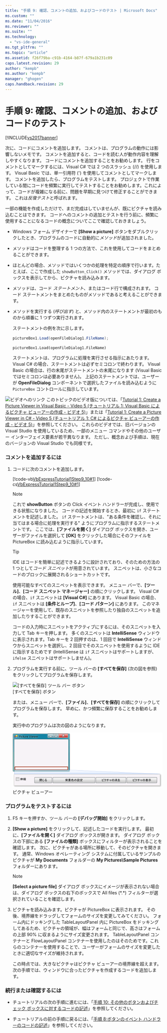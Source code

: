 ```yaml
---
title: "手順 9: 確認、コメントの追加、およびコードのテスト | Microsoft Docs"
ms.custom: ""
ms.date: "11/04/2016"
ms.reviewer: ""
ms.suite: ""
ms.technology: 
  - "vs-ide-general"
ms.tgt_pltfrm: ""
ms.topic: "article"
ms.assetid: f26f79ba-c91b-4164-b87f-679a1b231c09
caps.latest.revision: 29
author: "kempb"
ms.author: "kempb"
manager: "ghogen"
caps.handback.revision: 29
---
```

# 手順 9: 確認、コメントの追加、およびコードのテスト
[!INCLUDE[vs2017banner](../code-quality/includes/vs2017banner.md)]

次に、コードにコメントを追加します。  コメントは、プログラムの動作には影響しないメモです。  コメントを追加すると、コードを読む人が動作内容を理解しやすくなります。  コードにコメントを追加することをお勧めします。  行をコメントとしてマークするには、Visual C\# では 2 つのスラッシュ \(\/\/\) を使用します。  Visual Basic では、単一引用符 \('\) を使用してコメントとしてマークします。  コメントを追加したら、プログラムをテストします。  プロジェクトで作業している間にコードを頻繁に実行してテストすることをお勧めします。これによって、コードが複雑になる前に、問題を早期に見つけて修正することができます。  これは*反復テスト*と呼ばれます。  
  
 一部の機能を作成しただけで、まだ完成はしていませんが、既にピクチャを読み込むことはできます。  コードへのコメントの追加とテストを行う前に、頻繁に使用することになるコードの概念についてここで確認しておきましょう。  
  
-   Windows フォーム デザイナーで **\[Show a picture\]** ボタンをダブルクリックしたとき、プログラムのコードに自動的に*メソッド*が追加されました。  
  
-   メソッドはコードを整理する 1 つの方法で、これを使用してコードをまとめることができます。  
  
-   ほとんどの場合、メソッドではいくつかの処理を特定の順序で行います。たとえば、ここで作成した `showButton_Click()` メソッドでは、ダイアログ ボックスを表示してから、ピクチャを読み込みます。  
  
-   メソッドは、コード *ステートメント*、またはコード行で構成されます。  コード ステートメントをまとめたものがメソッドであると考えることができます。  
  
-   メソッドを実行する \(*呼び出す*\) と、メソッド内のステートメントが最初のものから順番に 1 つずつ実行されます。  
  
     ステートメントの例を次に示します。  
  
    ```c#  
    pictureBox1.Load(openFileDialog1.FileName);  
    ```  
  
    ```vb#  
    pictureBox1.Load(openFileDialog1.FileName)  
    ```  
  
     ステートメントは、プログラムに処理を実行させる指示にあたります。  Visual C\# の場合、ステートメントは必ずセミコロンで終わります。  Visual Basic の場合は、行の末尾がステートメントの末尾になります  \(Visual Basic ではセミコロンは必要ありません\)。 上記のステートメントでは、ユーザーが **OpenFileDialog** コンポーネントで選択したファイルを読み込むように `PictureBox` コントロールに指示しています。  
  
 ![ビデオへのリンク](~/data-tools/media/playvideo.gif "PlayVideo") このトピックのビデオ版については、「[Tutorial 1: Create a Picture Viewer in Visual Basic \- Video 5 \(チュートリアル 1: Visual Basic によるピクチャ ビューアーの作成 \- ビデオ 5\)](http://go.microsoft.com/fwlink/?LinkId=205216)」または「[Tutorial 1: Create a Picture Viewer in C\# \- Video 5 \(チュートリアル 1: C\# によるピクチャ ビューアーの作成 \- ビデオ 5\)](http://go.microsoft.com/fwlink/?LinkId=205206)」を参照してください。  これらのビデオでは、旧バージョンの Visual Studio を使用しているため、一部のメニュー コマンドやその他のユーザー インターフェイス要素が若干異なります。  ただし、概念および手順は、現在のバージョンの Visual Studio でも同様です。  
  
### コメントを追加するには  
  
1.  コードに次のコメントを追加します。  
  
     [!code-vb[VbExpressTutorial1Step9_10#1](../ide/codesnippet/VisualBasic/step-9-review-comment-and-test-your-code_1.vb)]
     [!code-cs[VbExpressTutorial1Step9_10#1](../ide/codesnippet/CSharp/step-9-review-comment-and-test-your-code_1.cs)]  
  
    > [!NOTE]
    >  これで **showButton** ボタンの Click イベント ハンドラーが完成し、使用できる状態になりました。  コードの記述を開始するとき、最初に `if` ステートメントを記述しました。  `if` ステートメントは、"ある条件を確認し、それに当てはまる場合に処理を実行する" ようにプログラムに指示するステートメントです。 ここでは、**\[ファイルを開く\]** ダイアログ ボックスを開き、ユーザーがファイルを選択して **\[OK\]** をクリックした場合にそのファイルを PictureBox に読み込むように指示しています。  
  
    > [!TIP]
    >  IDE はコードを簡単に記述できるように設計されており、そのための方法の 1 つとして*コード スニペット*が用意されています。  スニペットは、小さなコードのブロックに展開されるショートカットです。  
    >   
    >  使用可能なすべてのスニペットを表示できます。  メニュー バーで、**\[ツール\]**、**\[コード スニペット マネージャー\]** の順にクリックします。  Visual C\# の場合、`if` スニペットは **\[Visual C\#\]** にあります。  Visual Basic の場合、`if` スニペットは **\[条件とループ\]**、**\[コード パターン\]** にあります。  このマネージャーを使用して、既存のスニペットを参照したり独自のスニペットを追加したりすることができます。  
    >   
    >  コードの入力時にスニペットをアクティブにするには、そのスニペットを入力して Tab キーを押します。  多くのスニペットは **IntelliSense** ウィンドウに表示されます。Tab キーを 2 回押すのは、1 回目で **IntelliSense** ウィンドウからスニペットを選択し、2 回目でそのスニペットを使用するように IDE に指示するためです \(IntelliSense は `if` スニペットはサポートしますが、`ifelse` スニペットはサポートしません\)。  
  
2.  プログラムを実行する前に、ツール バーの **\[すべてを保存\]** \(次の図を参照\) をクリックしてプログラムを保存します。  
  
     ![&#91;すべてを保存&#93; ツール バー ボタン](~/ide/media/express_iconsaveall.png "Express\_IconSaveAll")  
\[すべてを保存\] ボタン  
  
     または、メニュー バーで、**\[ファイル\]**、**\[すべてを保存\]** の順にクリックしてプログラムを保存します。  早めに、かつ頻繁に保存することをお勧めします。  
  
     実行中のプログラムは次の図のようになります。  
  
     ![Picture Viewer](../ide/media/express_pictureviewerdonerun.png "Express\_PictureViewerDoneRun")  
ピクチャ ビューアー  
  
### プログラムをテストするには  
  
1.  F5 キーを押すか、ツール バーの **\[デバッグ開始\]** をクリックします。  
  
2.  **\[Show a picture\]** をクリックして、記述したコードを実行します。  最初に、**\[ファイルを開く\]** ダイアログ ボックスが開きます。  ダイアログ ボックスの下部にある **\[ファイルの種類\]** ボックスにフィルターが表示されることを確認します。  次に、ピクチャがある場所に移動して、そのピクチャを開きます。  通常、Windows オペレーティング システムに付属しているサンプルのピクチャが **My Documents** フォルダーの **My Pictures\\Sample Pictures** フォルダーにあります。  
  
    > [!NOTE]
    >  **\[Select a picture file\]** ダイアログ ボックスにイメージが表示されない場合は、ダイアログ ボックスの右下のボックスで All files \(\*.\*\) フィルターが選択されていることを確認します。  
  
3.  ピクチャを読み込みます。ピクチャが PictureBox に表示されます。  その後、境界線をドラッグしてフォームのサイズを変更してみてください。  フォーム内にドッキングした TableLayoutPanel 内に PictureBox をドッキングしてあるため、ピクチャの領域が、幅はフォームと同じで、高さはフォームの上部 90% に収まるようにサイズ変更されます。  TableLayoutPanel コンテナーと FlowLayoutPanel コンテナーを使用したのはそのためです。これらのコンテナーを使用することで、ユーザーがフォームのサイズを変更したときに適切なサイズが維持されます。  
  
     この時点では、大きなピクチャはピクチャ ビューアーの境界線を超えます。  次の手順では、ウィンドウに合ったピクチャを作成するコードを追加します。  
  
### 続行または確認するには  
  
-   チュートリアルの次の手順に進むには、「[手順 10: その他のボタンおよびチェック ボックスに対するコードの記述](../Topic/Step%2010:%20Write%20Code%20for%20Additional%20Buttons%20and%20a%20Check%20Box.md)」を参照してください。  
  
-   チュートリアルの前の手順に戻るには、「[手順 8:ボタンのイベント ハンドラーのコードの記述](../ide/step-8-write-code-for-the-show-a-picture-button-event-handler.md)」を参照してください。